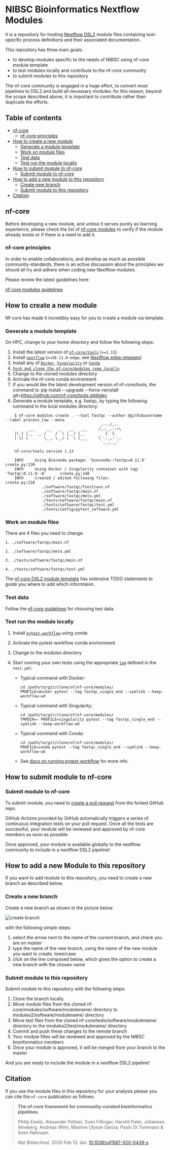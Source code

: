 # NIBSC Bioinformatics Nextflow Modules
It is a repository for hosting [Nextflow DSL2](https://www.nextflow.io/docs/latest/dsl2.html) module files containing tool-specific process definitions and their associated documentation.

This repository has three main goals:

- to develop modules specific to the needs of NIBSC using nf-core module template
- to test modules locally and contribute to the nf-core community
- to submit modules to this repository

The nf-core community is engaged in a huge effort, to convert most pipelines to DSL2 and build all necessary modules: for this reason, beyond the scope described above, it is important to contribute rather than duplicate the efforts.

## Table of contents

- [nf-core](#nf-core)
  - [nf-core principles](#nf-core-principles)
- [How to create a new module](#How-to-create-a-new-module)
  - [Generate a module template](#generate-a-module-template)
  - [Work on module files](#work-on-module-files)
  - [Test data](#test-data)
  - [Test run the module locally](#test-run-the-module-locally)
- [How to submit module to nf-core](#submit-module-to-nf-core)
  - [Submit module to nf-core](#submit-module-to-nf-core)
- [How to add a new module to this repository](#how-to-add-a-new-module-to-this-repository)
  - [Create new branch](#create-new-branch)
  - [Submit module to this repository](#submit-module-to-this-repository)
- [Citation](#citation)

## nf-core

Before developing a new module, and unless it serves purely as learning experience, please check the list of [nf-core modules](https://github.com/nf-core/modules#checklist) to verify if the module already exists or if there is a need to add it.

### nf-core principles

In order to enable collaborations, and develop as much as possible community-standards, there is an active discussion about the principles we should all try and adhere when coding new Nextflow modules.

Please review the latest guidelines here:

[nf-core modules guidelines](https://github.com/nf-core/modules#guidelines) 


##  How to create a new module

Nf-core has made it incredibly easy for you to create a module via template.

### Generate a module template

On HPC, change to your home directory and follow the following steps:

1. Install the latest version of [`nf-core/tools`](https://github.com/nf-core/tools#installation) (`>=1.13`)
2. Install [`nextflow`](https://nf-co.re/usage/installation) (`>=20.11.0-edge`; see [Nextflow edge releases](#nextflow-edge-releases))
3. Install any of [`Docker`](https://docs.docker.com/engine/installation/), [`Singularity`](https://www.sylabs.io/guides/3.0/user-guide/) or [`Conda`](https://conda.io/miniconda.html)
4. [`Fork and clone the nf-core/modules repo locally`](https://github.com/nf-core/modules#uploading-to-nf-coremodules)
5. Change to the cloned  modules directory
6. Activate the nf-core conda environment
7. If you would like the latest development version of nf-core/tools, the command is: pip install --upgrade --force-reinstall git+https://github.com/nf-core/tools.git@dev
8. Generate a module template, e.g. fastqc, by typing the following command in the local modules directory:

```console
    $ nf-core modules create . --tool fastqc --author @githubusername --label process_low --meta
                                          ,--./,-.
          ___     __   __   __   ___     /,-._.--~\
    |\ | |__  __ /  ` /  \ |__) |__         }  {
    | \| |       \__, \__/ |  \ |___     \`-._,-`-,
                                          `._,._,'

    nf-core/tools version 1.13

    INFO     Using Bioconda package: 'bioconda::fastqc=0.11.9'                      create.py:130
    INFO     Using Docker / Singularity container with tag: 'fastqc:0.11.9--0'      create.py:140
    INFO     Created / edited following files:                                      create.py:218
                ./software/fastqc/functions.nf
                ./software/fastqc/main.nf
                ./software/fastqc/meta.yml
                ./tests/software/fastqc/main.nf
                ./tests/software/fastqc/test.yml
                ./tests/config/pytest_software.yml
```

### Work on module files

There are 4 files you need to change:

    1. ./software/fastqc/main.nf

    2. ./software/fastqc/meta.yml

    3. ./tests/software/fastqc/main.nf

    4. ./tests/software/fastqc/test.yml

The [nf-core DSL2 module template](https://github.com/nf-core/tools/blob/master/nf_core/module-template/software/main.nf) has extensive TODO statements to guide you where to add which informtaion.

### Test data

Follow the [nf-core guidelines](https://github.com/nf-core/modules#test-data) for choosing test data.

### Test run the module locally

1. Install [`pytest-workflow`](https://pytest-workflow.readthedocs.io/en/stable/#installation) using conda

2. Activate the pytest-workflow conda environment

3. Change to the modules directory

4. Start running your own tests using the appropriate [`tag`](https://github.com/nf-core/modules/blob/3d720a24fd3c766ba56edf3d4e108a1c45d353b2/tests/software/fastqc/test.yml#L3-L5) defined in the `test.yml`:

    - Typical command with Docker:

        ```console
        cd /path/to/git/clone/of/nf-core/modules/
        PROFILE=docker pytest --tag fastqc_single_end --symlink --keep-workflow-wd
        ```

    - Typical command with Singularity:

        ```console
        cd /path/to/git/clone/of/nf-core/modules/
        TMPDIR=~ PROFILE=singularity pytest --tag fastqc_single_end --symlink --keep-workflow-wd
        ```

    - Typical command with Conda:

        ```console
        cd /path/to/git/clone/of/nf-core/modules/
        PROFILE=conda pytest --tag fastqc_single_end --symlink --keep-workflow-wd
        ```

    - See [docs on running pytest-workflow](https://pytest-workflow.readthedocs.io/en/stable/#running-pytest-workflow) for more info.

## How to submit module to nf-core

### Submit module to nf-core

To submit module, you need to [create a pull request](https://help.github.com/articles/creating-a-pull-request-from-a-fork/) from the forked GitHub repo.

GitHub Actions provided by GitHub automatically triggers a series of continuous integration tests on your pull request. Once all the tests are successful, your module will be reviewed and approved by nf-core members as soon as possible.  

Once approved, your module is available globally to the nextflow community to  include in a nextflow DSL2 pipeline!

## How to add a new Module to this repository

If you want to add module to this repository, you need to create a new branch as described below.

### Create a new branch

Create a new branch as shown in the picture below

![create branch](images/branch.png)

with the following simple steps:

1. select the arrow next to the name of the current branch, and check you are on *master*
2. type the name of the new branch, using the name of the new module you want to create, lowercase
3. click on the line composed below, which gives the option to create a new branch with the chosen name

### Submit module to this repository

Submit module to this repository with the following steps:

1. Clone the branch locally
2. Move module files from the cloned nf-core/modules/software/modulename/ directory to modules2/software/modulename/ directory
3. Move test files from the cloned nf-core/tests/software/modulename/ directory to the modules2/test/modulename/ directory
4. Commit and push these changes to the remote branch
5. Your module filles will be reviewed and approved by the NIBSC bioinformatics members 
6. Once your module is approved, it will be merged from your branch to the master

And you are ready to include the module in a nextflow DSL2 pipeline!



## Citation

If you use the module files in this repository for your analysis please you can cite the `nf-core` publication as follows:

> **The nf-core framework for community-curated bioinformatics pipelines.**
>
> Philip Ewels, Alexander Peltzer, Sven Fillinger, Harshil Patel, Johannes Alneberg, Andreas Wilm, Maxime Ulysse Garcia, Paolo Di Tommaso & Sven Nahnsen.
>
> _Nat Biotechnol._ 2020 Feb 13. doi: [10.1038/s41587-020-0439-x](https://dx.doi.org/10.1038/s41587-020-0439-x).


